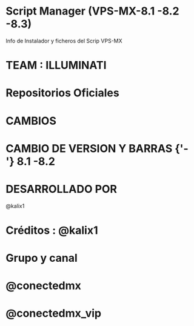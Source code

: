 # Script Manager (VPS-MX-8.1 -8.2 -8.3)
Info de Instalador y ficheros del Scrip VPS-MX

# TEAM : ILLUMINATI

# 
# Repositorios Oficiales
# CAMBIOS
# CAMBIO DE VERSION Y BARRAS {'-'} 8.1 -8.2

# DESARROLLADO POR 
@kalix1
# Créditos : @kalix1
# 
# Grupo y canal
# @conectedmx
# @conectedmx_vip
